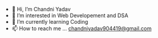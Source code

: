 - 👋 Hi, I’m Chandni Yadav
- 👀 I’m interested in Web Developement and DSA
- 🌱 I’m currently learning Coding 
- 📫 How to reach me ... chandniyadav904419@gmail.com


<!---
Chandni-Yad/Chandni-Yad is a ✨ special ✨ repository because its `README.md` (this file) appears on your GitHub profile.
You can click the Preview link to take a look at your changes.
--->
